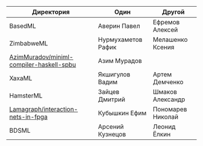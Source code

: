 | Директория                                                                                              | Один               | Другой            |
| ------------------------------------------------------------------------------------------------------- | ------------------ | ----------------- |
| BasedML                                                                                                 | Аверин Павел       | Ефремов Алексей   |
| ZimbabweML                                                                                              | Нурмухаметов Рафик | Мелашенко Ксения  |
| [AzimMuradov/miniml-compiler-haskell-spbu](https://github.com/AzimMuradov/miniml-compiler-haskell-spbu) | Азим Мурадов       |
| XaxaML                                                                                                  | Якшигулов Вадим    | Артем Демченко    |
| HamsterML                                                                                               | Зайцев Дмитрий     | Шмаков Александр  |
| [Lamagraph/interaction-nets-in-fpga](https://github.com/Lamagraph/interaction-nets-in-fpga)             | Кубышкин Ефим      | Пономарев Николай |
| BDSML                                                                                                   | Арсений Кузнецов   | Леонид Ёлкин      |
